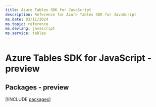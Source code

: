 ```yaml
---
title: Azure Tables SDK for JavaScript
description: Reference for Azure Tables SDK for JavaScript
ms.date: 03/11/2024
ms.topic: reference
ms.devlang: javascript
ms.service: tables
---
```

# Azure Tables SDK for JavaScript - preview
## Packages - preview
[!INCLUDE [packages](tables-index.md)]